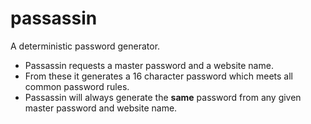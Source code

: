 # passassin
A deterministic password generator.

* Passassin requests a master password and a website name.
* From these it generates a 16 character password which meets all common password rules. 
* Passassin will always generate the **same** password from any given master password and website name.
